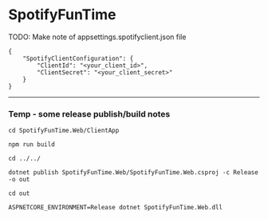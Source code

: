 # SpotifyFunTime

TODO: Make note of appsettings.spotifyclient.json file

```
{
    "SpotifyClientConfiguration": {
        "ClientId": "<your_client_id>",
        "ClientSecret": "<your_client_secret>"
    }
}
```

---

### Temp - some release publish/build notes

```
cd SpotifyFunTime.Web/ClientApp

npm run build

cd ../../

dotnet publish SpotifyFunTime.Web/SpotifyFunTime.Web.csproj -c Release -o out

cd out

ASPNETCORE_ENVIRONMENT=Release dotnet SpotifyFunTime.Web.dll
```